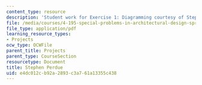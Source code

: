 ```yaml
---
content_type: resource
description: 'Student work for Exercise 1: Diagramming courtesy of Stephen Perdue.'
file: /media/courses/4-195-special-problems-in-architectural-design-spring-2005/e4dc012cb92a2893c3a761a13355c438_1perdue.pdf
file_type: application/pdf
learning_resource_types:
- Projects
ocw_type: OCWFile
parent_title: Projects
parent_type: CourseSection
resourcetype: Document
title: Stephen Perdue
uid: e4dc012c-b92a-2893-c3a7-61a13355c438
---
```

